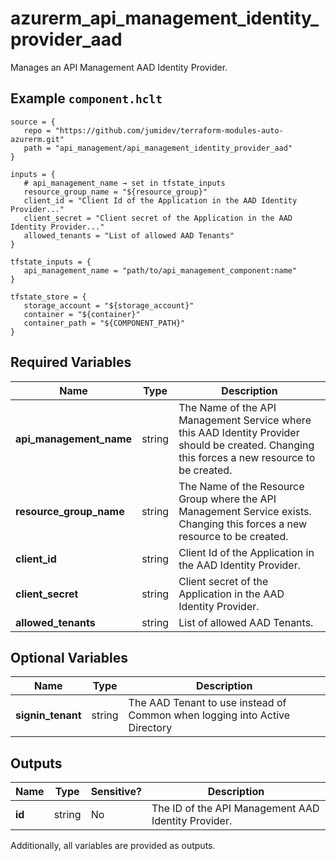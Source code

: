 # azurerm_api_management_identity_provider_aad

Manages an API Management AAD Identity Provider.

## Example `component.hclt`

```hcl
source = {
   repo = "https://github.com/jumidev/terraform-modules-auto-azurerm.git"   
   path = "api_management/api_management_identity_provider_aad"   
}

inputs = {
   # api_management_name → set in tfstate_inputs
   resource_group_name = "${resource_group}"   
   client_id = "Client Id of the Application in the AAD Identity Provider..."   
   client_secret = "Client secret of the Application in the AAD Identity Provider..."   
   allowed_tenants = "List of allowed AAD Tenants"   
}

tfstate_inputs = {
   api_management_name = "path/to/api_management_component:name"   
}

tfstate_store = {
   storage_account = "${storage_account}"   
   container = "${container}"   
   container_path = "${COMPONENT_PATH}"   
}

```

## Required Variables

| Name | Type |  Description |
| ---- | --------- |  ----------- |
| **api_management_name** | string |  The Name of the API Management Service where this AAD Identity Provider should be created. Changing this forces a new resource to be created. | 
| **resource_group_name** | string |  The Name of the Resource Group where the API Management Service exists. Changing this forces a new resource to be created. | 
| **client_id** | string |  Client Id of the Application in the AAD Identity Provider. | 
| **client_secret** | string |  Client secret of the Application in the AAD Identity Provider. | 
| **allowed_tenants** | string |  List of allowed AAD Tenants. | 

## Optional Variables

| Name | Type |  Description |
| ---- | --------- |  ----------- |
| **signin_tenant** | string |  The AAD Tenant to use instead of Common when logging into Active Directory | 



## Outputs

| Name | Type | Sensitive? | Description |
| ---- | ---- | --------- | --------- |
| **id** | string | No  | The ID of the API Management AAD Identity Provider. | 

Additionally, all variables are provided as outputs.
